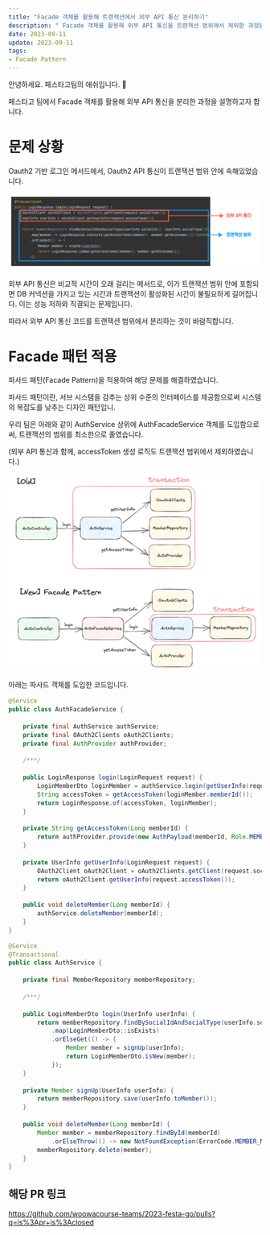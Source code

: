 ```yaml
---
title: "Facade 객체를 활용해 트랜잭션에서 외부 API 통신 분리하기"
description: " Facade 객체를 활용해 외부 API 통신을 트랜잭션 범위에서 제외한 과정을 설명합니다."
date: 2023-09-11
update: 2023-09-11
tags:
- Facade Pattern
---
```


안녕하세요. 페스타고팀의 애쉬입니다. 🏹

페스타고 팀에서 Facade 객체를 활용해 외부 API 통신을 분리한 과정을 설명하고자 합니다.

# 문제 상황

Oauth2 기반 로그인 메서드에서, Oauth2 API 통신이 트랜잭션 범위 안에 속해있었습니다.

![](images/image.png)

외부 API 통신은 비교적 시간이 오래 걸리는 메서드로, 이가 트랜잭션 범위 안에 포함되면 DB 커넥션을 가지고 있는 시간과 트랜잭션이 활성화된 시간이 불필요하게 길어집니다. 이는 성능 저하와 직결되는 문제입니다.

따라서 외부 API 통신 코드를 트랜잭션 범위에서 분리하는 것이 바람직합니다.

# Facade 패턴 적용

파사드 패턴(Facade Pattern)을 적용하여 해당 문제를 해결하였습니다.

파사드 패턴이란, 서브 시스템을 감추는 상위 수준의 인터페이스를 제공함으로써 시스템의 복잡도를 낮추는 디자인 패턴입니.

우리 팀은 아래와 같이 AuthService 상위에 AuthFacadeService 객체를 도입함으로써, 트랜잭션의 범위를 최소한으로 줄였습니다.

(외부 API 통신과 함께, accessToken 생성 로직도 트랜잭션 범위에서 제외하였습니다.)

![](images/image-1.png)

아래는 파사드 객체를 도입한 코드입니다.

```java
@Service
public class AuthFacadeService {

    private final AuthService authService;
    private final OAuth2Clients oAuth2Clients;
    private final AuthProvider authProvider;

    /***/

    public LoginResponse login(LoginRequest request) {
        LoginMemberDto loginMember = authService.login(getUserInfo(request));
        String accessToken = getAccessToken(loginMember.memberId());
        return LoginResponse.of(accessToken, loginMember);
    }

    private String getAccessToken(Long memberId) {
        return authProvider.provide(new AuthPayload(memberId, Role.MEMBER));
    }

    private UserInfo getUserInfo(LoginRequest request) {
        OAuth2Client oAuth2Client = oAuth2Clients.getClient(request.socialType());
        return oAuth2Client.getUserInfo(request.accessToken());
    }

    public void deleteMember(Long memberId) {
        authService.deleteMember(memberId);
    }
}
```

```java
@Service
@Transactional
public class AuthService {

    private final MemberRepository memberRepository;

    /***/

    public LoginMemberDto login(UserInfo userInfo) {
        return memberRepository.findBySocialIdAndSocialType(userInfo.socialId(), userInfo.socialType())
            .map(LoginMemberDto::isExists)
            .orElseGet(() -> {
                Member member = signUp(userInfo);
                return LoginMemberDto.isNew(member);
            });
    }

    private Member signUp(UserInfo userInfo) {
        return memberRepository.save(userInfo.toMember());
    }

    public void deleteMember(Long memberId) {
        Member member = memberRepository.findById(memberId)
            .orElseThrow(() -> new NotFoundException(ErrorCode.MEMBER_NOT_FOUND));
        memberRepository.delete(member);
    }
}
```

## 해당 PR 링크

https://github.com/woowacourse-teams/2023-festa-go/pulls?q=is%3Apr+is%3Aclosed